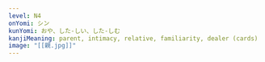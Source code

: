 ```yaml
---
level: N4
onYomi: シン
kunYomi: おや、した-しい、した-しむ
kanjiMeaning: parent, intimacy, relative, familiarity, dealer (cards)
image: "[[親.jpg]]"
---
```

